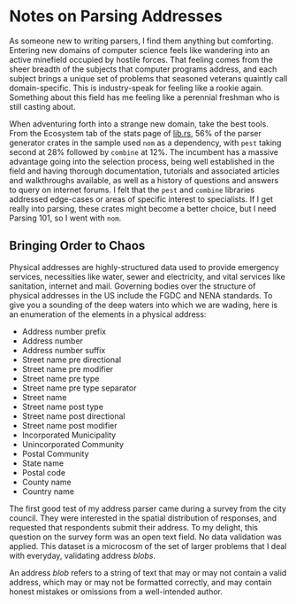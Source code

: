 # Notes on Parsing Addresses #

As someone new to writing parsers, I find them anything but comforting.  Entering new domains of computer science feels like wandering into an active minefield occupied by hostile forces.  That feeling comes from the sheer breadth of the subjects that computer programs address, and each subject brings a unique set of problems that seasoned veterans quaintly call domain-specific.  This is industry-speak for feeling like a rookie again.  Something about this field has me feeling like a perennial freshman who is still casting about.

When adventuring forth into a strange new domain, take the best tools.  From the Ecosystem tab of the stats page of [lib.rs](https://lib.rs/stats), 56% of the parser generator crates in the sample used `nom` as a dependency, with `pest` taking second at 28% followed by `combine` at 12%.  The incumbent has a massive advantage going into the selection process, being well established in the field and having thorough documentation, tutorials and associated articles and walkthroughs available, as well as a history of questions and answers to query on internet forums.  I felt that the `pest` and `combine` libraries addressed edge-cases or areas of specific interest to specialists.  If I get really into parsing, these crates might become a better choice, but I need Parsing 101, so I went with `nom`.

## Bringing Order to Chaos

Physical addresses are highly-structured data used to provide emergency services, necessities like water, sewer and electricity, and vital services like sanitation, internet and mail.  Governing bodies over the structure of physical addresses in the US include the FGDC and NENA standards. To give you a sounding of the deep waters into which we are wading, here is an enumeration of the elements in a physical address:

* Address number prefix
* Address number
* Address number suffix
* Street name pre directional
* Street name pre modifier
* Street name pre type
* Street name pre type separator
* Street name
* Street name post type
* Street name post directional
* Street name post modifier
* Incorporated Municipality
* Unincorporated Community
* Postal Community
* State name
* Postal code
* County name
* Country name

The first good test of my address parser came during a survey from the city council.  They were interested in the spatial distribution of responses, and requested that respondents submit their address.  To my delight, this question on the survey form was an open text field.  No data validation was applied.  This dataset is a microcosm of the set of larger problems that I deal with everyday, validating address *blobs*.

An address *blob* refers to a string of text that may or may not contain a valid address, which may or may not be formatted correctly, and may contain honest mistakes or omissions from a well-intended author.
